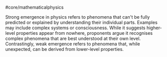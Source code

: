 #core/mathematicalphysics 

Strong emergence in physics refers to phenomena that can't be fully predicted or explained by understanding their individual parts. Examples may include complex systems or consciousness. While it suggests higher-level properties appear from nowhere, proponents argue it recognises complex phenomena that are best understood at their own level. Contrastingly, weak emergence refers to phenomena that, while unexpected, can be derived from lower-level properties.